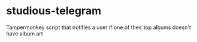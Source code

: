 # studious-telegram
Tampermonkey script that notifies a user if one of their top albums doesn't have album art
